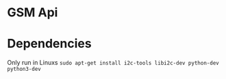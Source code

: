 # GSM Api

# Dependencies
Only run in Linuxs
`sudo apt-get install i2c-tools libi2c-dev python-dev python3-dev`